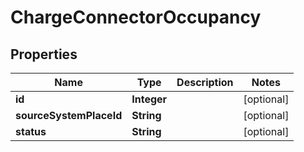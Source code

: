 
# ChargeConnectorOccupancy

## Properties
Name | Type | Description | Notes
------------ | ------------- | ------------- | -------------
**id** | **Integer** |  |  [optional]
**sourceSystemPlaceId** | **String** |  |  [optional]
**status** | **String** |  |  [optional]



